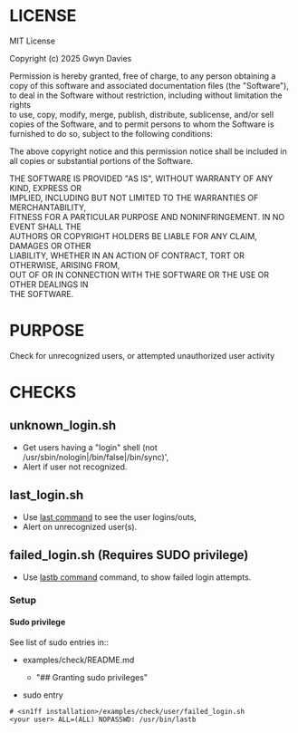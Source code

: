 # LICENSE

MIT License

Copyright (c) 2025 Gwyn Davies

Permission is hereby granted, free of charge, to any person obtaining a copy
of this software and associated documentation files (the "Software"), to deal
in the Software without restriction, including without limitation the rights  
to use, copy, modify, merge, publish, distribute, sublicense, and/or sell      
copies of the Software, and to permit persons to whom the Software is          
furnished to do so, subject to the following conditions:                        

The above copyright notice and this permission notice shall be included in    
all copies or substantial portions of the Software.                            

THE SOFTWARE IS PROVIDED "AS IS", WITHOUT WARRANTY OF ANY KIND, EXPRESS OR     
IMPLIED, INCLUDING BUT NOT LIMITED TO THE WARRANTIES OF MERCHANTABILITY,       
FITNESS FOR A PARTICULAR PURPOSE AND NONINFRINGEMENT. IN NO EVENT SHALL THE    
AUTHORS OR COPYRIGHT HOLDERS BE LIABLE FOR ANY CLAIM, DAMAGES OR OTHER         
LIABILITY, WHETHER IN AN ACTION OF CONTRACT, TORT OR OTHERWISE, ARISING FROM,  
OUT OF OR IN CONNECTION WITH THE SOFTWARE OR THE USE OR OTHER DEALINGS IN      
THE SOFTWARE.


# PURPOSE

Check for unrecognized users, or attempted unauthorized user activity


# CHECKS

## unknown_login.sh

* Get users having a "login" shell (not /usr/sbin/nologin|/bin/false|/bin/sync)',
* Alert if user not recognized.


## last_login.sh

* Use [last command](https://linux.die.net/man/1/last) to see the user logins/outs, 
* Alert on unrecognized user(s).


## failed_login.sh (Requires SUDO privilege)

* Use [lastb command](https://linux.die.net/man/1/lastb) command, to show failed login attempts.

### Setup

#### Sudo privilege

See list of sudo entries in::
* examples/check/README.md
  * "## Granting sudo privileges"

* sudo entry
```
# <sn1ff installation>/examples/check/user/failed_login.sh
<your user> ALL=(ALL) NOPASSWD: /usr/bin/lastb
```
